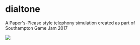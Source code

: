 # dialtone

A Paper's-Please style telephony simulation created as part of Southampton Game Jam 2017

[![](screenshot.png)](https://consto.uk/2017/05/11/dial-tone)
